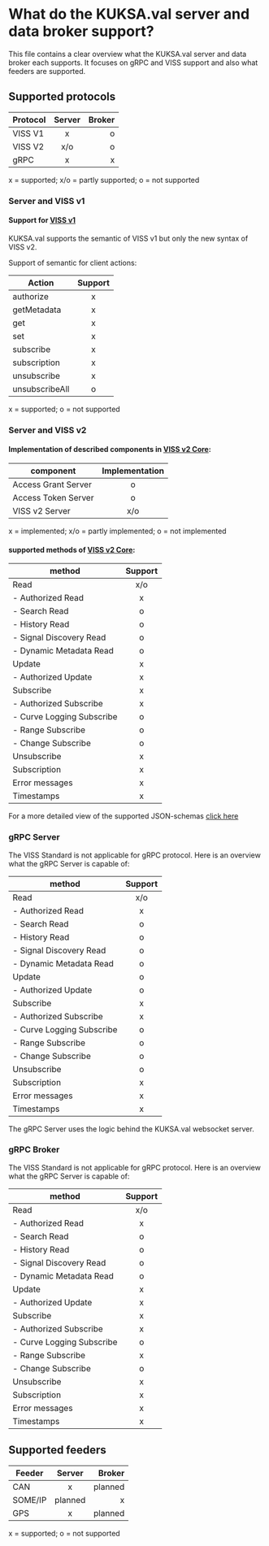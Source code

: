 # What do the KUKSA.val server and data broker support?
This file contains a clear overview what the KUKSA.val server and data broker each supports. It focuses on gRPC and VISS support and also what feeders are supported.

## Supported protocols


| Protocol   |      Server      |  Broker   |
|------------|:----------------:|----------:|
| VISS V1    |      x           |     o     |
| VISS V2    |     x/o          |     o     |
| gRPC       |      x           |     x     |

x = supported; x/o = partly supported; o = not supported


### Server and VISS v1
#### Support for [VISS v1](https://www.w3.org/TR/vehicle-information-service/)
KUKSA.val supports the semantic of VISS v1 but only the new syntax of VISS v2.

Support of semantic for client actions:

| Action        |    Support      |
|-----------    |:---------------:|
| authorize     |       x         |
| getMetadata   |       x         |
| get           |       x         |
| set           |       x         |
| subscribe     |       x         |
| subscription  |       x         |
| unsubscribe   |       x         |
| unsubscribeAll|       o         |

x = supported; o = not supported

### Server and VISS v2

#### Implementation of described components in [VISS v2 Core](https://www.w3.org/TR/viss2-core/):
| component             |Implementation |
|-----------            |:-------------:|
| Access Grant Server   |       o       |
| Access Token Server   |       o       |
| VISS v2 Server        |      x/o      |

x = implemented; x/o = partly implemented; o = not implemented

#### supported methods of [VISS v2 Core](https://www.w3.org/TR/viss2-core/):

| method            |   Support                     |
|-----------        |:-------------:                |
| Read              |            x/o                |
|   - Authorized Read |             x                 |
|   - Search Read   |             o                 |
|   - History Read  |             o                 |
|   - Signal Discovery Read |             o                 |
|   - Dynamic Metadata Read |             o                 |
| Update            |             x                 |
|   - Authorized Update |             x                 |
| Subscribe         |             x                 |
|   - Authorized Subscribe |             x                 |
|   - Curve Logging Subscribe |             o                 |
|   - Range Subscribe |             o                 |
|   - Change Subscribe |             o                 |
| Unsubscribe       |             x                 |
| Subscription      |             x                 |
| Error messages    |             x                 |
| Timestamps        |             x                 |

For a more detailed view of the supported JSON-schemas [click here](https://github.com/eclipse/kuksa.val/blob/master/kuksa-val-server/include/VSSRequestJsonSchema.hpp)

### gRPC Server
The VISS Standard is not applicable for gRPC protocol. Here is an overview what the gRPC Server is capable of:

| method            |   Support                     |
|-----------        |:-------------:                |
| Read              |            x/o                |
|   - Authorized Read |             x                 |
|   - Search Read   |             o                 |
|   - History Read  |             o                 |
|   - Signal Discovery Read |             o                 |
|   - Dynamic Metadata Read |             o                 |
| Update            |             o                 |
|   - Authorized Update |             o                 |
| Subscribe         |             x                 |
|   - Authorized Subscribe |             x                 |
|   - Curve Logging Subscribe |             o                 |
|   - Range Subscribe |             o                 |
|   - Change Subscribe |             o                 |
| Unsubscribe       |             o                 |
| Subscription      |             x                 |
| Error messages    |             x                 |
| Timestamps        |             x                 |

The gRPC Server uses the logic behind the KUKSA.val websocket server.

### gRPC Broker
The VISS Standard is not applicable for gRPC protocol. Here is an overview what the gRPC Server is capable of:

| method            |   Support                     |
|-----------        |:-------------:                |
| Read              |            x/o                |
|   - Authorized Read |             x                 |
|   - Search Read   |             o                 |
|   - History Read  |             o                 |
|   - Signal Discovery Read |             o                 |
|   - Dynamic Metadata Read |             o                 |
| Update            |             x                 |
|   - Authorized Update |             x                 |
| Subscribe         |             x                 |
|   - Authorized Subscribe |             x                 |
|   - Curve Logging Subscribe |             o                 |
|   - Range Subscribe |             x                 |
|   - Change Subscribe |             o                 |
| Unsubscribe       |             x                 |
| Subscription      |             x                 |
| Error messages    |             x                 |
| Timestamps        |             x                 |

## Supported feeders

| Feeder     |      Server      |  Broker   |
|------------|:----------------:|----------:|
| CAN        |      x           |  planned  |
| SOME/IP    |     planned      |     x     |
| GPS        |      x           |  planned  |

x = supported; o = not supported